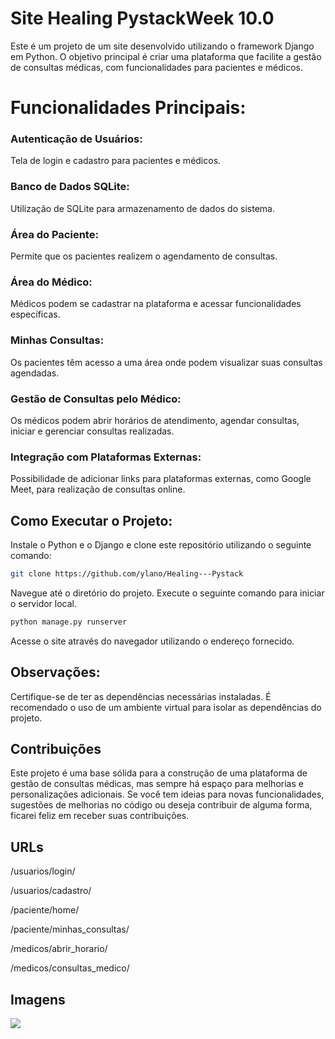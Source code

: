 
# Site Healing PystackWeek 10.0

 Este é um projeto de um site desenvolvido utilizando o framework Django em Python. O objetivo principal é criar uma plataforma que facilite a gestão de consultas médicas, com funcionalidades para pacientes e médicos.

# Funcionalidades Principais:

### Autenticação de Usuários:
Tela de login e cadastro para pacientes e médicos.
### Banco de Dados SQLite:
Utilização de SQLite para armazenamento de dados do sistema.
### Área do Paciente:
Permite que os pacientes realizem o agendamento de consultas.
### Área do Médico:
Médicos podem se cadastrar na plataforma e acessar funcionalidades específicas.
### Minhas Consultas:
Os pacientes têm acesso a uma área onde podem visualizar suas consultas agendadas.
### Gestão de Consultas pelo Médico:
Os médicos podem abrir horários de atendimento, agendar consultas, iniciar e gerenciar consultas realizadas.
### Integração com Plataformas Externas:
Possibilidade de adicionar links para plataformas externas, como Google Meet, para realização de consultas online.
## Como Executar o Projeto:

Instale o Python e o Django e clone este repositório utilizando o seguinte comando:
```bash
git clone https://github.com/ylano/Healing---Pystack
``` 



Navegue até o diretório do projeto.
Execute o seguinte comando para iniciar o servidor local.
```bash
python manage.py runserver
```


Acesse o site através do navegador utilizando o endereço fornecido.

## Observações:
Certifique-se de ter as dependências necessárias instaladas.
É recomendado o uso de um ambiente virtual para isolar as dependências do projeto.

## Contribuições
Este projeto é uma base sólida para a construção de uma plataforma de gestão de consultas médicas, mas sempre há espaço para melhorias e personalizações adicionais. Se você tem ideias para novas funcionalidades, sugestões de melhorias no código ou deseja contribuir de alguma forma, ficarei feliz em receber suas contribuições.

## URLs

/usuarios/login/

/usuarios/cadastro/

/paciente/home/

/paciente/minhas_consultas/

/medicos/abrir_horario/

/medicos/consultas_medico/

## Imagens

<img src="https://drive.google.com/file/d/1Irxy5ERo2Ke_iGL71MCqldKKxBaCrfGe/view?usp=drive_link"/>
